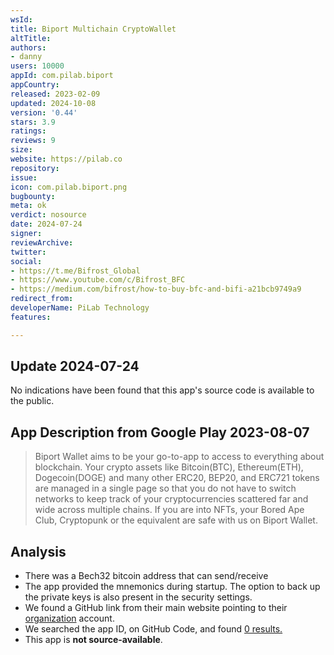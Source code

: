 ```yaml
---
wsId: 
title: Biport Multichain CryptoWallet
altTitle: 
authors:
- danny
users: 10000
appId: com.pilab.biport
appCountry: 
released: 2023-02-09
updated: 2024-10-08
version: '0.44'
stars: 3.9
ratings: 
reviews: 9
size: 
website: https://pilab.co
repository: 
issue: 
icon: com.pilab.biport.png
bugbounty: 
meta: ok
verdict: nosource
date: 2024-07-24
signer: 
reviewArchive: 
twitter: 
social:
- https://t.me/Bifrost_Global
- https://www.youtube.com/c/Bifrost_BFC
- https://medium.com/bifrost/how-to-buy-bfc-and-bifi-a21bcb9749a9
redirect_from: 
developerName: PiLab Technology
features: 

---
```


## Update 2024-07-24

No indications have been found that this app's source code is available to the public.

## App Description from Google Play 2023-08-07

> Biport Wallet aims to be your go-to-app to access to everything about blockchain. Your crypto assets like Bitcoin(BTC), Ethereum(ETH), Dogecoin(DOGE) and many other ERC20, BEP20, and ERC721 tokens are managed in a single page so that you do not have to switch networks to keep track of your cryptocurrencies scattered far and wide across multiple chains. If you are into NFTs, your Bored Ape Club, Cryptopunk or the equivalent are safe with us on Biport Wallet.

## Analysis 

- There was a Bech32 bitcoin address that can send/receive
- The app provided the mnemonics during startup. The option to back up the private keys is also present in the security settings.
- We found a GitHub link from their main website pointing to their [organization](https://github.com/orgs/bifrost-platform/repositories?type=all) account.
- We searched the app ID, on GitHub Code, and found [0 results.](https://github.com/search?q=com.pilab.biport&type=code)
- This app is **not source-available**.